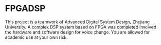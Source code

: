 # FPGADSP
This project is a teamwork of Advanced Digital System Design, Zhejiang University. A complex DSP system based on FPGA was completed involved the hardware and software design for voice change.  You are allowed for academic use at your own risk.


